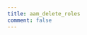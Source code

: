 ```yaml
---
title: aam_delete_roles
comment: false
---
```


<EmailSubscription memo="Get notified when we complete this content and about much other important news." />